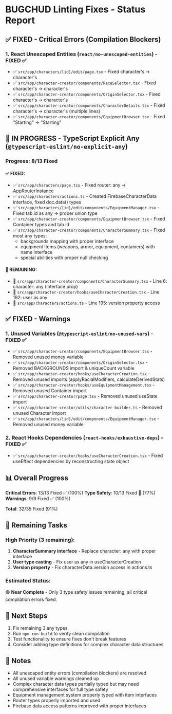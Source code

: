 # BUGCHUD Linting Fixes - Status Report

## ✅ **FIXED** - Critical Errors (Compilation Blockers)

### 1. React Unescaped Entities (`react/no-unescaped-entities`) - **FIXED** ✅
- ✅ `src/app/characters/[id]/edit/page.tsx` - Fixed character's → character&apos;s
- ✅ `src/app/character-creator/components/RaceSelector.tsx` - Fixed character's → character&apos;s  
- ✅ `src/app/character-creator/components/OriginSelector.tsx` - Fixed character's → character&apos;s
- ✅ `src/app/character-creator/components/CharacterDetails.tsx` - Fixed character's → character&apos;s (multiple lines)
- ✅ `src/app/character-creator/components/EquipmentBrowser.tsx` - Fixed "Starting" → &quot;Starting&quot;

## 🔄 **IN PROGRESS** - TypeScript Explicit Any (`@typescript-eslint/no-explicit-any`)

### Progress: 8/13 Fixed

#### ✅ **FIXED**:
- ✅ `src/app/characters/page.tsx` - Fixed router: any → AppRouterInstance
- ✅ `src/app/characters/actions.ts` - Created FirebaseCharacterData interface, fixed doc.data() types
- ✅ `src/app/characters/[id]/edit/components/EquipmentManager.tsx` - Fixed tab.id as any → proper union type
- ✅ `src/app/character-creator/components/EquipmentBrowser.tsx` - Fixed Container types and tab.id
- ✅ `src/app/character-creator/components/CharacterSummary.tsx` - Fixed most any types:
  - backgrounds mapping with proper interface
  - equipment items (weapons, armor, equipment, containers) with name interface
  - special abilities with proper null checking

#### 🔄 **REMAINING**:
- 🔄 `src/app/character-creator/components/CharacterSummary.tsx` - Line 6: character: any (interface prop)
- 🔄 `src/app/character-creator/hooks/useCharacterCreation.tsx` - Line 192: user as any 
- 🔄 `src/app/characters/actions.ts` - Line 195: version property access

## ✅ **FIXED** - Warnings

### 1. Unused Variables (`@typescript-eslint/no-unused-vars`) - **FIXED** ✅
- ✅ `src/app/character-creator/components/EquipmentBrowser.tsx` - Removed unused money variable
- ✅ `src/app/character-creator/components/OriginSelector.tsx` - Removed BACKGROUNDS import & uniqueCount variable
- ✅ `src/app/character-creator/hooks/useCharacterCreation.tsx` - Removed unused imports (applyRacialModifiers, calculateDerivedStats)
- ✅ `src/app/character-creator/hooks/useEquipmentManagement.tsx` - Removed unused Container import
- ✅ `src/app/character-creator/page.tsx` - Removed unused useState import
- ✅ `src/app/character-creator/utils/character-builder.ts` - Removed unused Character import
- ✅ `src/app/characters/[id]/edit/components/EquipmentManager.tsx` - Removed unused money variable

### 2. React Hooks Dependencies (`react-hooks/exhaustive-deps`) - **FIXED** ✅
- ✅ `src/app/character-creator/hooks/useCharacterCreation.tsx` - Fixed useEffect dependencies by reconstructing state object

## 📊 **Overall Progress**

**Critical Errors**: 13/13 Fixed ✅ (100%)
**Type Safety**: 10/13 Fixed 🔄 (77%)  
**Warnings**: 9/9 Fixed ✅ (100%)

**Total**: 32/35 Fixed (91%)

## 🎯 **Remaining Tasks**

### High Priority (3 remaining):
1. **CharacterSummary interface** - Replace character: any with proper interface
2. **User type casting** - Fix user as any in useCharacterCreation 
3. **Version property** - Fix characterData.version access in actions.ts

### Estimated Status: 
🟢 **Near Complete** - Only 3 type safety issues remaining, all critical compilation errors fixed.

## 🧪 **Next Steps**

1. Fix remaining 3 any types
2. Run `npm run build` to verify clean compilation
3. Test functionality to ensure fixes don't break features
4. Consider adding type definitions for complex character data structures

## 📝 **Notes**

- All unescaped entity errors (compilation blockers) are resolved
- All unused variable warnings cleaned up  
- Complex character data types partially typed but may need comprehensive interfaces for full type safety
- Equipment management system properly typed with item interfaces
- Router types properly imported and used
- Firebase data access patterns improved with proper interfaces 